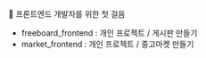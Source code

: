 🌱 프론트엔드 개발자를 위한 첫 걸음

- freeboard_frontend : 개인 프로젝트 / 게시판 만들기
- market_frontend : 개인 프로젝트 / 중고마켓 만들기
